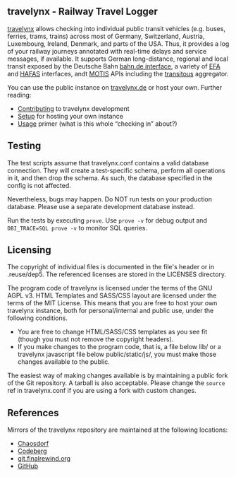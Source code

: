 travelynx - Railway Travel Logger
---

[travelynx](https://finalrewind.org/projects/travelynx/) allows checking into
individual public transit vehicles (e.g. buses, ferries, trams, trains) across
most of Germany, Switzerland, Austria, Luxembourg, Ireland, Denmark, and parts
of the USA. Thus, it provides a log of your railway journeys annotated with
real-time delays and service messages, if available. It supports German
long-distance, regional and local transit exposed by the Deutsche Bahn [bahn.de
interface](https://finalrewind.org/projects/Travel-Status-DE-DBRIS/), a variety
of [EFA](https://finalrewind.org/projects/Travel-Status-DE-VRR/) and
[HAFAS](https://finalrewind.org/projects/Travel-Status-DE-HAFAS/) interfaces,
andt [MOTIS](https://finalrewind.org/projects/Travel-Status-MOTIS/) APIs
including the [transitous](https://transitous.org/) aggregator.

You can use the public instance on [travelynx.de](https://travelynx.de) or
host your own. Further reading:

* [Contributing](doc/contributing.md) to travelynx development
* [Setup](doc/setup.md) for hosting your own instance
* [Usage](doc/usage.md) primer (what is this whole “checking in” about?)

## Testing

The test scripts assume that travelynx.conf contains a valid database
connection. They will create a test-specific schema, perform all operations in
it, and then drop the schema. As such, the database specified in the config is
not affected.

Nevertheless, bugs may happen. Do NOT run tests on your production database.
Please use a separate development database instead.

Run the tests by executing `prove`. Use `prove -v` for debug output and
`DBI_TRACE=SQL prove -v` to monitor SQL queries.

## Licensing

The copyright of individual files is documented in the file's header or in
.reuse/dep5. The referenced licenses are stored in the LICENSES directory.

The program code of travelynx is licensed under the terms of the GNU AGPL v3.
HTML Templates and SASS/CSS layout are licensed under the terms of the MIT
License. This means that you are free to host your own travelynx instance,
both for personal/internal and public use, under the following conditions.

* You are free to change HTML/SASS/CSS templates as you see fit (though you
  must not remove the copyright headers).
* If you make changes to the program code, that is, a file below lib/ or a
  travelynx javascript file below public/static/js/, you must make those
  changes available to the public.

The easiest way of making changes available is by maintaining a public fork of
the Git repository. A tarball is also acceptable. Please change the `source`
ref in travelynx.conf if you are using a fork with custom changes.

## References

Mirrors of the travelynx repository are maintained at the following locations:

* [Chaosdorf](https://chaosdorf.de/git/derf/travelynx)
* [Codeberg](https://codeberg.org/derf/travelynx)
* [git.finalrewind.org](https://git.finalrewind.org/travelynx/)
* [GitHub](https://github.com/derf/travelynx)
